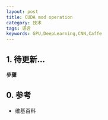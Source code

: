 ```yaml
---
layout: post
title: CUDA mod operation
category: 技术
tags: 语言
keywords: GPU,DeepLearning,CNN,Caffe
---
```




## 1. 待更新...



**步骤**


## 0. 参考

- 维基百科
